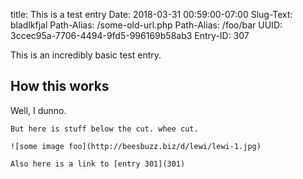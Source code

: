 title: This is a test entry
Date: 2018-03-31 00:59:00-07:00
Slug-Text: bladlkfjal
Path-Alias: /some-old-url.php
Path-Alias: /foo/bar
UUID: 3ccec95a-7706-4494-9fd5-996169b58ab3
Entry-ID: 307

This is an incredibly basic test entry.

## How this works

Well, I dunno.

~~~~~
But here is stuff below the cut. whee cut.

![some image foo](http://beesbuzz.biz/d/lewi/lewi-1.jpg)

Also here is a link to [entry 301](301)
